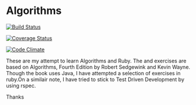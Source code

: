 Algorithms
==========

[![Build Status](https://travis-ci.org/alaghu/Algorithms.svg?branch=master)](https://travis-ci.org/alaghu/Algorithms)

[![Coverage Status](https://coveralls.io/repos/alaghu/Algorithms/badge.png?branch=master)](https://coveralls.io/r/alaghu/Algorithms?branch=master)

[![Code Climate](https://codeclimate.com/github/alaghu/Algorithms.png)](https://codeclimate.com/github/alaghu/Algorithms)

These are my attempt to learn Algorithms and Ruby. The  and exercises are based on Algorithms, Fourth Edition
by Robert Sedgewink and Kevin Wayne. Though the book uses Java, I have attempted a selection of exercises in ruby.On a similair note, I have tried to stick to Test Driven Development by using rspec.

Thanks
